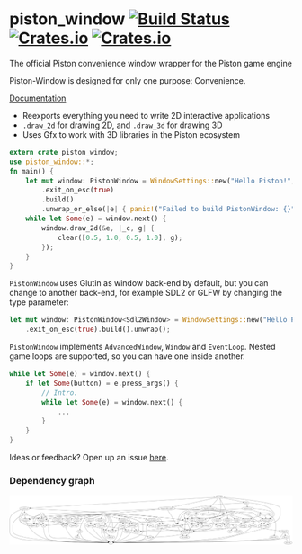 # piston_window [![Build Status](https://travis-ci.org/PistonDevelopers/piston_window.svg?branch=master)](https://travis-ci.org/PistonDevelopers/piston_window) [![Crates.io](https://img.shields.io/crates/v/piston_window.svg)](https://crates.io/crates/piston_window) [![Crates.io](https://img.shields.io/crates/l/piston_window.svg)](https://github.com/PistonDevelopers/piston_window/blob/master/LICENSE)
The official Piston convenience window wrapper for the Piston game engine

Piston-Window is designed for only one purpose: Convenience.

[Documentation](http://docs.piston.rs/piston_window/piston_window/)

* Reexports everything you need to write 2D interactive applications
* `.draw_2d` for drawing 2D, and `.draw_3d` for drawing 3D
* Uses Gfx to work with 3D libraries in the Piston ecosystem

```Rust
extern crate piston_window;
use piston_window::*;
fn main() {
    let mut window: PistonWindow = WindowSettings::new("Hello Piston!", (640, 480))
        .exit_on_esc(true)
        .build()
        .unwrap_or_else(|e| { panic!("Failed to build PistonWindow: {}", e) });
    while let Some(e) = window.next() {
        window.draw_2d(&e, |_c, g| {
            clear([0.5, 1.0, 0.5, 1.0], g);
        });
    }
}
```

`PistonWindow` uses Glutin as window back-end by default,
but you can change to another back-end, for example SDL2 or GLFW by changing the type parameter:

```Rust
let mut window: PistonWindow<Sdl2Window> = WindowSettings::new("Hello Piston!", [640, 480])
    .exit_on_esc(true).build().unwrap();
```

`PistonWindow` implements `AdvancedWindow`, `Window` and `EventLoop`.
Nested game loops are supported, so you can have one inside another.

```Rust
while let Some(e) = window.next() {
    if let Some(button) = e.press_args() {
        // Intro.
        while let Some(e) = window.next() {
            ...
        }
    }
}
```

Ideas or feedback? Open up an issue [here](https://github.com/pistondevelopers/piston_window/issues).

### Dependency graph

![Dependencies](./Cargo.png)
